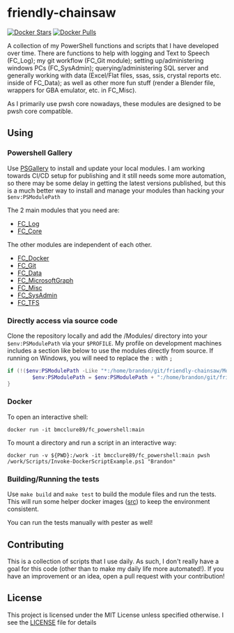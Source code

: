 # friendly-chainsaw

[![Docker Stars](https://img.shields.io/docker/stars/bmcclure89/fc_powershell.svg?style=flat-square)](https://hub.docker.com/r/bmcclure89/fc_powershell/) [![Docker Pulls](https://img.shields.io/docker/pulls/bmcclure89/fc_powershell.svg?style=flat-square)](https://hub.docker.com/r/bmcclure89/fc_powershell/)

A collection of my PowerShell functions and scripts that I have developed over time. There are functions to help with logging and Text to Speech (FC_Log); my git workflow (FC_Git module); setting up/administering windows PCs (FC_SysAdmin); querying/administering SQL server and generally working with data (Excel/Flat files, ssas, ssis, crystal reports etc. inside of FC_Data); as well as other more fun stuff (render a Blender file, wrappers for GBA emulator, etc. in FC_Misc). 

As I primarily use pwsh core nowadays, these modules are designed to be pwsh core compatible.

## Using

### Powershell Gallery

Use [PSGallery](https://www.powershellgallery.com/) to install and update your local modules. I am working towards CI/CD setup for publishing and it still needs some more automation, so there may be some delay in getting the latest versions published, but this is a much better way to install and manage your modules than hacking your `$env:PSModulePath` 

The 2 main modules that you need are:
* [FC_Log](https://www.powershellgallery.com/packages/FC_Log)
* [FC_Core](https://www.powershellgallery.com/packages/FC_Core)

The other modules are independent of each other.
* [FC_Docker](https://www.powershellgallery.com/packages/FC_Docker/1.0.0)
* [FC_Git](https://www.powershellgallery.com/packages/FC_Git)
* [FC_Data](https://www.powershellgallery.com/packages/FC_Data)
* [FC_MicrosoftGraph](https://www.powershellgallery.com/packages/FC_MicrosoftGraph)
* [FC_Misc](https://www.powershellgallery.com/packages/FC_Misc)
* [FC_SysAdmin](https://www.powershellgallery.com/packages/FC_SysAdmin)
* [FC_TFS](https://www.powershellgallery.com/packages/FC_TFS)

### Directly access via source code

Clone the repository locally and add the /Modules/ directory into your `$env:PSModulePath` via your `$PROFILE`. My profile on development machines includes a section like below to use the modules directly from source. If running on Windows, you will need to replace the `:` with `;`

```powershell
if (!($env:PSModulePath -Like "*:/home/brandon/git/friendly-chainsaw/Modules/*")){
        $env:PSModulePath = $env:PSModulePath + ":/home/brandon/git/friendly-chainsaw/Modules/:"
}
```

### Docker

To open an interactive shell:

`docker run -it bmcclure89/fc_powershell:main`

To mount a directory and run a script in an interactive way:

`docker run -v ${PWD}:/work -it bmcclure89/fc_powershell:main pwsh /work/Scripts/Invoke-DockerScriptExample.ps1 "Brandon"`

### Building/Running the tests

Use `make build` and `make test` to build the module files and run the tests. This will run some helper docker images ([src](https://github.com/brandonmcclure/friendly-chainsaw-docker)) to keep the environment consistent.

You can run the tests manually with pester as well! 

## Contributing

This is a collection of scripts that I use daily. As such, I don't really have a goal for this code (other than to make my daily life more automated!). If you have an improvement or an idea, open a pull request with your contribution! 

## License

This project is licensed under the MIT License unless specified otherwise. I see the [LICENSE](LICENSE) file for details

